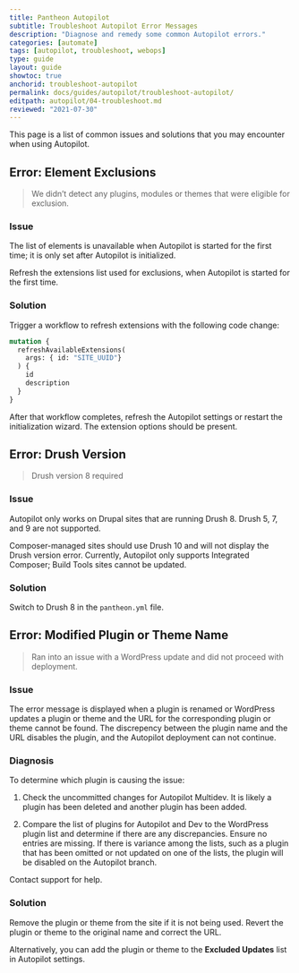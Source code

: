 ```yaml
---
title: Pantheon Autopilot
subtitle: Troubleshoot Autopilot Error Messages
description: "Diagnose and remedy some common Autopilot errors."
categories: [automate]
tags: [autopilot, troubleshoot, webops]
type: guide
layout: guide
showtoc: true
anchorid: troubleshoot-autopilot
permalink: docs/guides/autopilot/troubleshoot-autopilot/
editpath: autopilot/04-troubleshoot.md
reviewed: "2021-07-30"
---
```


This page is a list of common issues and solutions that you may encounter when using Autopilot.

## Error: Element Exclusions

> We didn’t detect any plugins, modules or themes that were eligible for exclusion.

### Issue

The list of elements is unavailable when Autopilot is started for the first time; it is only set after Autopilot is initialized.

Refresh the extensions list used for exclusions, when Autopilot is started for the first time.

### Solution

Trigger a workflow to refresh extensions with the following code change:

```graphql
mutation {
  refreshAvailableExtensions(
    args: { id: "SITE_UUID"}
  ) {
    id
    description
  }
}
```

After that workflow completes, refresh the Autopilot settings or restart the initialization wizard. The extension options should be present.

## Error: Drush Version

> Drush version 8 required

### Issue

Autopilot only works on Drupal sites that are running Drush 8. Drush 5, 7, and 9 are not supported.

Composer-managed sites should use Drush 10 and will not display the Drush version error. Currently, Autopilot only supports Integrated Composer; Build Tools sites cannot be updated.

### Solution

Switch to Drush 8 in the `pantheon.yml` file.

## Error: Modified Plugin or Theme Name

> Ran into an issue with a WordPress update and did not proceed with deployment.

### Issue

The error message is displayed when a plugin is renamed or WordPress updates a plugin or theme and the URL for the corresponding plugin or theme cannot be found. The discrepency between the plugin name and the URL disables the plugin, and the Autopilot deployment can not continue.

### Diagnosis

To determine which plugin is causing the issue:

1. Check the uncommitted changes for Autopilot Multidev. It is likely a plugin has been deleted and another plugin has been added.

1. Compare the list of plugins for Autopilot and Dev to the WordPress plugin list and determine if there are any discrepancies. Ensure no entries are missing. If there is variance among the lists, such as a plugin that has been omitted or not updated on one of the lists, the plugin will be disabled on the Autopilot branch.

Contact support for help.

### Solution

Remove the plugin or theme from the site if it is not being used. Revert the plugin or theme to the original name and correct the URL.

Alternatively, you can add the plugin or theme to the **Excluded Updates** list in Autopilot settings.
